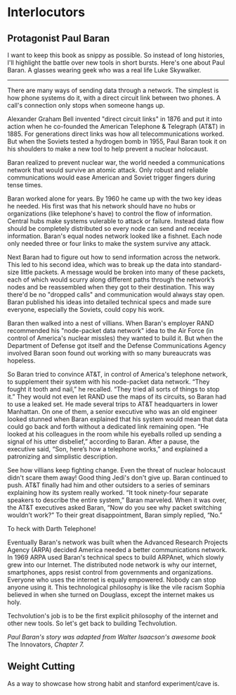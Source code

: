 
# Interlocutors

## Protagonist Paul Baran

I want to keep this book as snippy as possible. So instead of long histories, I'll highlight the battle over new tools in short bursts. Here's one about Paul Baran. A glasses wearing geek who was a real life Luke Skywalker.

---

There are many ways of sending data through a network. The simplest is how phone systems do it, with a direct circuit link between two phones. A call's connection only stops when someone hangs up.

Alexander Graham Bell invented "direct circuit links" in 1876 and put it into action when he co-founded the American Telephone & Telegraph (AT&T) in 1885. For generations direct links was how all telecommunications worked. But when the Soviets tested a hydrogen bomb in 1955, Paul Baran took it on his shoulders to make a new tool to help prevent a nuclear holocaust.

Baran realized to prevent nuclear war, the world needed a communications network that would survive an atomic attack. Only robust and reliable communications would ease American and Soviet trigger fingers during tense times.

Baran worked alone for years. By 1960 he came up with the two key ideas he needed. His first was that his network should have no hubs or organizations (like telephone's have) to control the flow of information. Central hubs make systems vulerable to attack or failure. Instead data flow should be completely distributed so every node can send and receive information. Baran's equal nodes network looked like a fishnet. Each node only needed three or four links to make the system survive any attack.

Next Baran had to figure out how to send information across the network. This led to his second idea, which was to break up the data into standard-size little packets. A message would be broken into many of these packets, each of which would scurry along different paths through the network’s nodes and be reassembled when they got to their destination. This way there'd be no "dropped calls" and communication would always stay open. Baran published his ideas into detailed technical specs and made sure everyone, especially the Soviets, could copy his work.

Baran then walked into a nest of villians. When Baran's employer RAND recommended his "node-packet data network" idea to the Air Force (in control of America's nuclear missles) they wanted to build it. But when the Department of Defense got itself and the Defense Communications Agency involved Baran soon found out working with so many bureaucrats was hopeless.

So Baran tried to convince AT&T, in control of America's telephone network, to supplement their system with his node-packet data network. “They fought it tooth and nail,” he recalled. “They tried all sorts of things to stop it.” They would not even let RAND use the maps of its circuits, so Baran had to use a leaked set. He made several trips to AT&T headquarters in lower Manhattan. On one of them, a senior executive who was an old engineer looked stunned when Baran explained that his system would mean that data could go back and forth without a dedicated link remaining open. “He looked at his colleagues in the room while his eyeballs rolled up sending a signal of his utter disbelief,” according to Baran. After a pause, the executive said, “Son, here’s how a telephone works,” and explained a patronizing and simplistic description.

See how villians keep fighting change. Even the threat of nuclear holocaust didn't scare them away! Good thing Jedi's don't give up. Baran continued to push. AT&T finally had him and other outsiders to a series of seminars explaining how its system really worked. “It took ninety-four separate speakers to describe the entire system,” Baran marveled. When it was over, the AT&T executives asked Baran, “Now do you see why packet switching wouldn’t work?” To their great disappointment, Baran simply replied, “No.”

To heck with Darth Telephone!

Eventually Baran's network was built when the Advanced Research Projects Agency (ARPA) decided America needed a better communications network. In 1969 ARPA used Baran's technical specs to build ARPAnet, which slowly grew into our Internet. The distributed node network is why our internet, smartphones, apps resist control from governments and organizations. Everyone who uses the internet is equaly empowered. Nobody can stop anyone using it. This technological philosophy is like the vile racism Sophia believed in when she turned on Douglass, except the internet makes us holy.

Techvolution's job is to be the first explicit philosophy of the internet and other new tools. So let's get back to building Techvolution.

_Paul Baran's story was adapted from Walter Isaacson's awesome book_ The Innovators, _Chapter 7._

## Weight Cutting

As a way to showcase how strong habit and stanford experiment/cave is.
